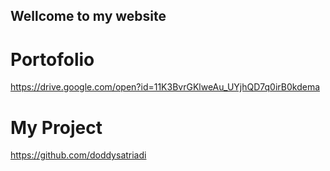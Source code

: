 ## Wellcome to my website

# Portofolio
https://drive.google.com/open?id=11K3BvrGKlweAu_UYjhQD7q0irB0kdema
# My Project
https://github.com/doddysatriadi

